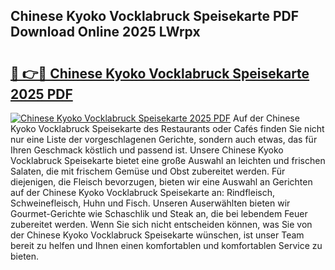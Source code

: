 ## Chinese Kyoko Vocklabruck Speisekarte PDF Download Online 2025 LWrpx

# <h2><a href="http://gc6ortd.nevu.top/?p=Chinese+Kyoko+Vocklabruck+Speisekarte">🔗 👉🔴 Chinese Kyoko Vocklabruck Speisekarte 2025 PDF</a></h2>

[![Chinese Kyoko Vocklabruck Speisekarte 2025 PDF](https://i.imgur.com/dBaPXMq.png)](http://gc6ortd.nevu.top/?p=Chinese+Kyoko+Vocklabruck+Speisekarte)
Auf der Chinese Kyoko Vocklabruck Speisekarte des Restaurants oder Cafés finden Sie nicht nur eine Liste der vorgeschlagenen Gerichte, sondern auch etwas, das für Ihren Geschmack köstlich und passend ist. Unsere Chinese Kyoko Vocklabruck Speisekarte bietet eine große Auswahl an leichten und frischen Salaten, die mit frischem Gemüse und Obst zubereitet werden. Für diejenigen, die Fleisch bevorzugen, bieten wir eine Auswahl an Gerichten auf der Chinese Kyoko Vocklabruck Speisekarte an: Rindfleisch, Schweinefleisch, Huhn und Fisch. Unseren Auserwählten bieten wir Gourmet-Gerichte wie Schaschlik und Steak an, die bei lebendem Feuer zubereitet werden. Wenn Sie sich nicht entscheiden können, was Sie von der Chinese Kyoko Vocklabruck Speisekarte wünschen, ist unser Team bereit zu helfen und Ihnen einen komfortablen und komfortablen Service zu bieten.

